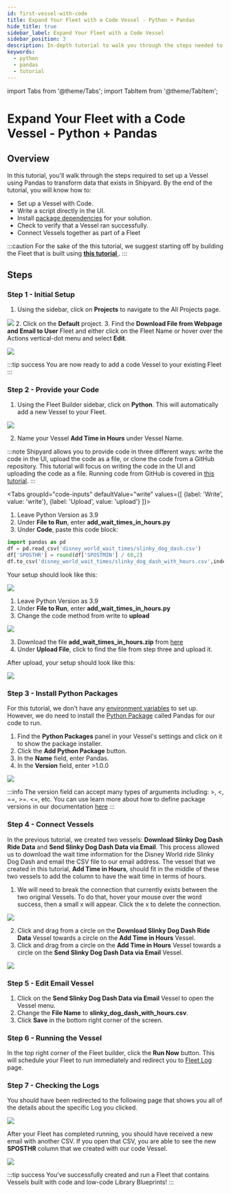 ```yaml
---
id: first-vessel-with-code
title: Expand Your Fleet with a Code Vessel - Python + Pandas
hide_title: true
sidebar_label: Expand Your Fleet with a Code Vessel
sidebar_position: 3
description: In-depth tutorial to walk you through the steps needed to set up a Code Vessel that uses Python and Pandas.
keywords:
  - python
  - pandas
  - tutorial
---
```


import Tabs from '@theme/Tabs';
import TabItem from '@theme/TabItem';

# Expand Your Fleet with a Code Vessel - Python + Pandas

## Overview

In this tutorial, you'll walk through the steps required to set up a Vessel using Pandas to transform data that exists in Shipyard. By the end of the tutorial, you will know how to:

- Set up a Vessel with Code.
- Write a script directly in the UI.
- Install [package dependencies](../reference/packages/external-package-dependencies.md) for your solution.
- Check to verify that a Vessel ran successfully.
- Connect Vessels together as part of a Fleet

:::caution
For the sake of the this tutorial, we suggest starting off by building the Fleet that is built using [**this tutorial** ](first-fleet.md).
:::
## Steps

### Step 1 - Initial Setup

1. Using the sidebar, click on **Projects** to navigate to the All Projects page.

  ![](../.gitbook/assets/shipyard_2022_05_05_09_41_15.png)
2. Click on the **Default** project.
3. Find the **Download File from Webpage and Email to User** Fleet and either click on the Fleet Name or hover over the Actions vertical-dot menu and select **Edit**.
   
![](../.gitbook/assets/shipyard_2023_01_10_09_45_12.png)

:::tip success
You are now ready to add a code Vessel to your existing Fleet
:::

### Step 2 - Provide your Code

1. Using the Fleet Builder sidebar, click on **Python**. This will automatically add a new Vessel to your Fleet.

  ![](../.gitbook/assets/shipyard_2022_05_05_09_55_27.png)

2. Name your Vessel **Add Time in Hours** under Vessel Name.

:::note
Shipyard allows you to provide code in three different ways: write the code in the UI, upload the code as a file, or clone the code from a GitHub repository. This tutorial will focus on writing the code in the UI and uploading the code as a file. Running code from GitHub is covered in [this tutorial](../tutorials/github-vessel.md).
:::

<Tabs
groupId="code-inputs"
defaultValue="write"
values={[
{label: 'Write', value: 'write'},
{label: 'Upload', value: 'upload'}
]}>
<TabItem value="write">

1. Leave Python Version as 3.9
2. Under **File to Run**, enter **add_wait_times_in_hours.py**
3. Under **Code**, paste this code block:

```python
import pandas as pd
df = pd.read_csv('disney_world_wait_times/slinky_dog_dash.csv')
df['SPOSTHR'] = round(df['SPOSTMIN'] / 60,2)
df.to_csv('disney_world_wait_times/slinky_dog_dash_with_hours.csv',index = None)
```

Your setup should look like this:

  ![](../.gitbook/assets/shipyard_2022_05_05_14_18_16.png)
</TabItem>
<TabItem value="upload">

1. Leave Python Version as 3.9
2. Under **File to Run**, enter **add_wait_times_in_hours.py**
3. Change the code method from write to **upload**

  ![](../.gitbook/assets/shipyard_2022_05_05_14_22_19.png)

3. Download the file **add_wait_times_in_hours.zip** from [here](https://drive.google.com/file/d/1DgqjHlQv5l7UwM1ne_Nh9Q17U1sNg33v/view?usp=sharing)
4. Under **Upload File**, click to find the file from step three and upload it. 

After upload, your setup should look like this:

  ![](../.gitbook/assets/shipyard_2022_05_05_14_30_40.png)

</TabItem>
</Tabs>

### Step 3 - Install Python Packages

For this tutorial, we don't have any [environment variables](../reference/environment-variables/environment-variables-overview.md) to set up. However, we do need to install the [Python Package](../reference/packages/external-package-dependencies.md) called Pandas for our code to run. 

1. Find the **Python Packages** panel in your Vessel's settings and click on it to show the package installer.
2. Click the **Add Python Package** button.
3. In the **Name** field, enter Pandas.
4. In the **Version** field, enter >1.0.0

![](../.gitbook/assets/shipyard_2022_05_05_14_40_16.png)

:::info
The version field can accept many types of arguments including: >, <, ==, >=. <=, etc. You can use learn more about how to define package versions in our documentation [here](../reference/packages/external-package-dependencies.md) 
:::

### Step 4 - Connect Vessels

In the previous tutorial, we created two vessels: **Download Slinky Dog Dash Ride Data** and **Send Slinky Dog Dash Data via Email**. This process allowed us to download the wait time information for the Disney World ride Slinky Dog Dash and email the CSV file to our email address. The vessel that we created in this tutorial, **Add Time in Hours**, should fit in the middle of these two vessels to add the column to have the wait time in terms of hours. 

1. We will need to break the connection that currently exists between the two original Vessels. To do that, hover your mouse over the word success, then a small x will appear. Click the x to delete the connection.

  ![](../.gitbook/assets/delete_vessel_connection.gif)

2. Click and drag from a circle on the **Download Slinky Dog Dash Ride Data** Vessel towards a circle on the **Add Time in Hours** Vessel.
3. Click and drag from a circle on the **Add Time in Hours** Vessel towards a circle on the **Send Slinky Dog Dash Data via Email** Vessel.

  ![](../.gitbook/assets/shipyard_2022_05_05_14_52_10.png)

### Step 5 - Edit Email Vessel

1. Click on the **Send Slinky Dog Dash Data via Email** Vessel to open the Vessel menu.
2. Change the **File Name** to **slinky_dog_dash_with_hours.csv**.
3. Click **Save** in the bottom right corner of the screen.

### Step 6 - Running the Vessel

In the top right corner of the Fleet builder, click the **Run Now** button. This will schedule your Fleet to run immediately and redirect you to [Fleet Log](../reference/logs/fleet-logs.md) page.

### Step 7 - Checking the Logs

You should have been redirected to the following page that shows you all of the details about the specific Log you clicked.

![](../.gitbook/assets/shipyard_2022_05_05_14_57_30.png)

After your Fleet has completed running, you should have received a new email with another CSV. If you open that CSV, you are able to see the new **SPOSTHR** column that we created with our code Vessel. 

  ![](../.gitbook/assets/shipyard_2022_05_05_15_01_20.png)

:::tip success
You've successfully created and run a Fleet that contains Vessels built with code and low-code Library Blueprints!
:::

